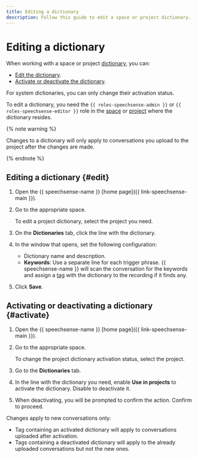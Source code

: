 ```yaml
---
title: Editing a dictionary
description: Follow this guide to edit a space or project dictionary.
---
```


# Editing a dictionary

When working with a space or project [dictionary](../../concepts/dictionaries.md), you can:

* [Edit the dictionary](#edit).
* [Activate or deactivate the dictionary](#activate).

For system dictionaries, you can only change their activation status.

To edit a dictionary, you need the `{{ roles-speechsense-admin }}` or `{{ roles-speechsense-editor }}` role in the [space](../../concepts/resources-hierarchy.md#space) or [project](../../concepts/resources-hierarchy.md#project) where the dictionary resides.

{% note warning %}

Changes to a dictionary will only apply to conversations you upload to the project after the changes are made.

{% endnote %}

## Editing a dictionary {#edit}

1. Open the {{ speechsense-name }} [home page]({{ link-speechsense-main }}).
1. Go to the appropriate space.

   To edit a project dictionary, select the project you need.

1. On the **Dictionaries** tab, click the line with the dictionary.
1. In the window that opens, set the following configuration:

   * Dictionary name and description.
   * **Keywords**: Use a separate line for each trigger phrase. {{ speechsense-name }} will scan the conversation for the keywords and assign a [tag](../../concepts/tags.md) with the dictionary to the recording if it finds any.

1. Click **Save**.

## Activating or deactivating a dictionary {#activate}

1. Open the {{ speechsense-name }} [home page]({{ link-speechsense-main }}).
1. Go to the appropriate space.

   To change the project dictionary activation status, select the project.

1. Go to the **Dictionaries** tab.
1. In the line with the dictionary you need, enable **Use in projects** to activate the dictionary. Disable to deactivate it.
1. When deactivating, you will be prompted to confirm the action. Confirm to proceed.

Changes apply to new conversations only:

* Tag containing an activated dictionary will apply to conversations uploaded after activation.
* Tags containing a deactivated dictionary will apply to the already uploaded conversations but not the new ones.
